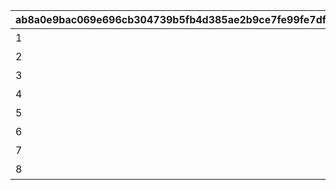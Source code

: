 |ab8a0e9bac069e696cb304739b5fb4d385ae2b9ce7fe99fe7df7d185d61176c3|0fa62452d05484f175b3b04d05e970271712ccc5edefe17d4049818a77cb9175|
| --- | --- |
|1|アタッカー|
|2|ブレイカー|
|3|バッファー|
|4|デバッファー|
|5|ブースター|
|6|ヒーラー|
|7|タンク|
|8|ジャマー|